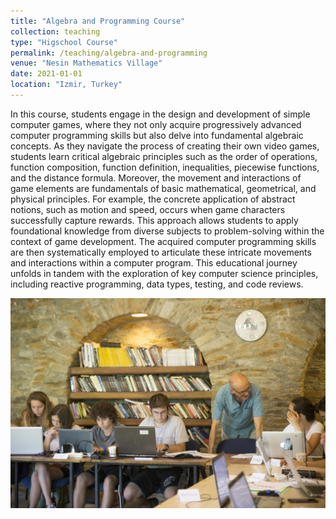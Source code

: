 ```yaml
---
title: "Algebra and Programming Course"
collection: teaching
type: "Higschool Course"
permalink: /teaching/algebra-and-programming
venue: "Nesin Mathematics Village"
date: 2021-01-01
location: "Izmir, Turkey"
---
```

In this course, students engage in the design and development of simple computer games, where they not only acquire progressively advanced computer programming skills but also delve into fundamental algebraic concepts. As they navigate the process of creating their own video games, students learn critical algebraic principles such as the order of operations, function composition, function definition, inequalities, piecewise functions, and the distance formula. Moreover, the movement and interactions of game elements are fundamentals of basic mathematical, geometrical, and physical principles. For example, the concrete application of abstract notions, such as motion and speed, occurs when game characters successfully capture rewards. This approach allows students to apply foundational knowledge from diverse subjects to problem-solving within the context of game development. The acquired computer programming skills are then systematically employed to articulate these intricate movements and interactions within a computer program. This educational journey unfolds in tandem with the exploration of key computer science principles, including reactive programming, data types, testing, and code reviews.

<img src='/images/math_village.jpg'>
